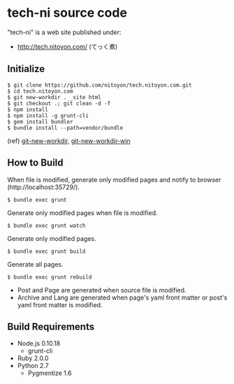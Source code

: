 tech-ni source code
===================

"tech-ni" is a web site published under:

  - http://tech.nitoyon.com/ (てっく煮)


Initialize
----------

    $ git clone https://github.com/nitoyon/tech.nitoyon.com.git
    $ cd tech.nitoyon.com
    $ git new-workdir . _site html
    $ git checkout .; git clean -d -f
    $ npm install
    $ npm install -g grunt-cli
    $ gem install bundler
    $ bundle install --path=vendor/bundle

(ref) [git-new-workdir](https://github.com/git/git/blob/master/contrib/workdir/git-new-workdir), [git-new-workdir-win](https://github.com/dansmith65/git/blob/master/contrib/workdir/git-new-workdir-win)


How to Build
------------

When file is modified, generate only modified pages and notify to browser (http://localhost:35729/).

    $ bundle exec grunt

Generate only modified pages when file is modified.

    $ bundle exec grunt watch

Generate only modified pages.

    $ bundle exec grunt build

Generate all pages.

    $ bundle exec grunt rebuild

* Post and Page are generated when source file is modified.
* Archive and Lang are generated when page's yaml front matter or post's yaml front matter is modified.


Build Requirements
------------------

* Node.js 0.10.18
  * grunt-cli
* Ruby 2.0.0
* Python 2.7
  * Pygmentize 1.6

